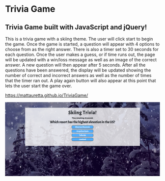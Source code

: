 # Trivia Game

## Trivia Game built with JavaScript and jQuery!

This is a trivia game with a skiing theme. The user will click start to begin the game. Once the game is started, a question will appear with 4 options to choose from as the right answer. There is also a timer set to 30 seconds for each question. Once the user makes a guess, or if time runs out, the page will be updated with a win/loss message as well as an image of the correct answer. A new question will then appear after 5 seconds. After all the questions have been answered, the display will be updated showing the number of correct and incorrect answers as well as the number of times that the timer ran out. A play again button will also appear at this point that lets the user start the game over.

https://mattauretta.github.io/TriviaGame/

![Screenshot of Game](assets/images/trivia-game-screenshot.png)

